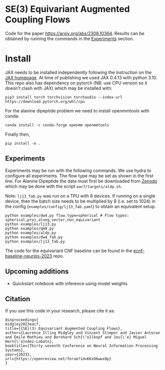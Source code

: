 # SE(3) Equivariant Augmented Coupling Flows
Code for the paper https://arxiv.org/abs/2308.10364. 
Results can be obtained by running the commands in the [Experiments](#experiments) section.

# Install
JAX needs to be installed independently following the instruction on the [JAX homepage](https://github.com/google/jax#installation).
At time of publishing we used JAX 0.4.13 with python 3.10.
This repo also has dependency on pytorch (NB: use CPU version so it doesn't clash with JAX) which may be installed with:
```
pip3 install torch torchvision torchaudio --index-url https://download.pytorch.org/whl/cpu
```
For the alanine dipeptide problem we need to install openmmtools with conda:
```
conda install -c conda-forge openmm openmmtools
```
Finally then,
```
pip install -e .
```

## Experiments
Experiments may be run with the following commands. 
We use hydra to configure all experiments. 
The flow type may be set as shown in the first line.
For Alanine Dipeptide the data must first be downloaded from [Zenodo](https://zenodo.org/record/6993124/) which may be 
done with the script `eacf/targets/aldp.sh`.

Note: `lj13_fab.py` was run on a TPU with 8 devices. If running on a single device, then the batch size needs 
to be multiplied by 8 (i.e. set to 1024) in the config (`examples/config/lj13_fab.yaml`) to obtain an equivalent setup. 

```shell
python examples/dw4.py flow.type=spherical # Flow types: spherical,proj,along_vector,non_equivariant
python examples/lj13.py
python examples/qm9.py
python examples/aldp.py
python examples/dw4_fab.py
python examples/lj13_fab.py
```

The code for the equivariant CNF baseline can be found in the [ecnf-baseline-neurips-2023](https://github.com/lollcat/ecnf-baseline-neurips-2023) repo. 

## Upcoming additions
- Quickstart notebook with inference using model weights

## Citation

If you use this code in your research, please cite it as:

```
@inproceedings{
midgley2023eacf,
title={{SE}(3) Equivariant Augmented Coupling Flows},
author={Laurence Illing Midgley and Vincent Stimper and Javier Antoran and Emile Mathieu and Bernhard Sch{\"o}lkopf and Jos{\'e} Miguel Hern{\'a}ndez-Lobato},
booktitle={Thirty-seventh Conference on Neural Information Processing Systems},
year={2023},
url={https://openreview.net/forum?id=KKxO6wwx8p}
}
```
